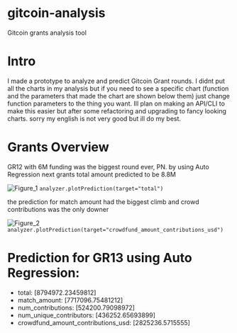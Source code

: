 # gitcoin-analysis
Gitcoin grants analysis tool

# Intro
I made a prototype to analyze and predict Gitcoin Grant rounds. I didnt put all the charts in my analysis but if you need to see a specific chart (function and the parameters that made the chart are shown below them) just change function parameters to the thing you want. Ill plan on making an API/CLI to make this easier but after some refactoring and upgrading to fancy looking charts.
sorry my english is not very good but ill do my best.

# Grants Overview
GR12 with 6M funding was the biggest round ever, PN.
by using Auto Regression next grants total amount predicted to be 8.8M

![Figure_1](https://user-images.githubusercontent.com/96579475/147843793-8b68b4e8-4d16-4a18-bca5-71fa839ee8e1.png)
`analyzer.plotPrediction(target="total")`

the prediction for match amount had the biggest climb and crowd contributions was the only downer

![Figure_2](https://user-images.githubusercontent.com/96579475/147843920-dbd0e9f7-84d5-4b96-818b-2eee36b9c735.png)
`analyzer.plotPrediction(target="crowdfund_amount_contributions_usd")`

# Prediction for GR13 using Auto Regression:
- total: [8794972.23459812]
- match_amount: [7717096.75481212]
- num_contributions: [524200.79098972]
- num_unique_contributors: [436252.65693899]
- crowdfund_amount_contributions_usd: [2825236.5715555]

